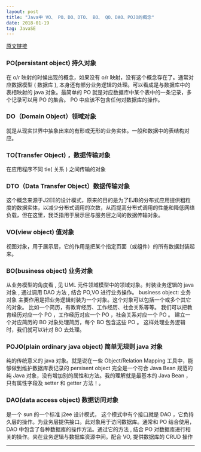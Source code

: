 ```yaml
---
layout: post
title: "Java中 VO、 PO、DO、DTO、 BO、 QO、DAO、POJO的概念"
date: 2018-01-19 
tag: JavaSE
---
```


[原文链接](http://www.hollischuang.com/archives/553)

### PO(persistant object) 持久对象

<p>在 o/r 映射的时候出现的概念，如果没有 o/r 映射，没有这个概念存在了。通常对应数据模型 ( 数据库 ), 本身还有部分业务逻辑的处理。可以看成是与数据库中的表相映射的 java 对象。最简单的 PO 就是对应数据库中某个表中的一条记录，多个记录可以用 PO 的集合。 PO 中应该不包含任何对数据库的操作。</p>



### DO（Domain Object）领域对象

<p>就是从现实世界中抽象出来的有形或无形的业务实体。一般和数据中的表结构对应。</p>

### TO(Transfer Object) ，数据传输对象


<p>在应用程序不同 tie( 关系 ) 之间传输的对象</p>

### DTO（Data Transfer Object）数据传输对象


<p>这个概念来源于J2EE的设计模式，原来的目的是为了EJB的分布式应用提供粗粒度的数据实体，以减少分布式调用的次数，从而提高分布式调用的性能和降低网络负载，但在这里，我泛指用于展示层与服务层之间的数据传输对象。</p>

### VO(view object) 值对象


<p>视图对象，用于展示层，它的作用是把某个指定页面（或组件）的所有数据封装起来。</p>

### BO(business object) 业务对象


<p>从业务模型的角度看 , 见 UML 元件领域模型中的领域对象。封装业务逻辑的 java 对象 , 通过调用 DAO 方法 , 结合 PO,VO 进行业务操作。 business object: 业务对象 主要作用是把业务逻辑封装为一个对象。这个对象可以包括一个或多个其它的对象。 比如一个简历，有教育经历、工作经历、社会关系等等。 我们可以把教育经历对应一个 PO ，工作经历对应一个 PO ，社会关系对应一个 PO 。 建立一个对应简历的 BO 对象处理简历，每个 BO 包含这些 PO 。 这样处理业务逻辑时，我们就可以针对 BO 去处理。</p>

### POJO(plain ordinary java object) 简单无规则 java 对象


<p>纯的传统意义的 java 对象。就是说在一些 Object/Relation Mapping 工具中，能够做到维护数据库表记录的 persisent object 完全是一个符合 Java Bean 规范的纯 Java 对象，没有增加别的属性和方法。我的理解就是最基本的 Java Bean ，只有属性字段及 setter 和 getter 方法！。</p>

### DAO(data access object) 数据访问对象

<p>是一个 sun 的一个标准 j2ee 设计模式， 这个模式中有个接口就是 DAO ，它负持久层的操作。为业务层提供接口。此对象用于访问数据库。通常和 PO 结合使用， DAO 中包含了各种数据库的操作方法。通过它的方法 , 结合 PO 对数据库进行相关的操作。夹在业务逻辑与数据库资源中间。配合 VO, 提供数据库的 CRUD 操作</p>

----------
